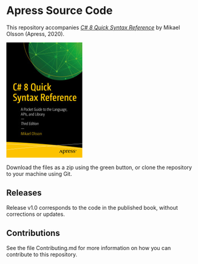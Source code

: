 # Apress Source Code

This repository accompanies [*C# 8 Quick Syntax Reference*](https://www.apress.com/9781484255766) by Mikael Olsson (Apress, 2020).

[comment]: #cover
![Cover image](9781484255766.jpg)

Download the files as a zip using the green button, or clone the repository to your machine using Git.

## Releases

Release v1.0 corresponds to the code in the published book, without corrections or updates.

## Contributions

See the file Contributing.md for more information on how you can contribute to this repository.